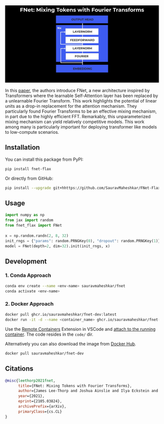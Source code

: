 ![](https://github.com/SauravMaheshkar/FNet-Flax/blob/main/assets/fnet.jpeg?raw=true)

In this [paper](https://arxiv.org/abs/2105.03824), the authors introduce FNet, a new architecture inspired by Transformers where the learnable Self-Attention layer has been replaced by a unlearnable Fourier Transform. This work highlights the potential of linear units as a drop-in replacement for the attention mechanism. They particularly found Fourier Transforms to be an effective mixing mechanism, in part due to the highly efficient FFT. Remarkably, this unparameterized mixing mechanism can yield relatively competitive models. This work among many is particularly important for deploying transformer like models to low-compute scenarios.

## Installation

You can install this package from PyPI:

```sh
pip install fnet-flax
```

Or directly from GitHub:

```sh
pip install --upgrade git+hhttps://github.com/SauravMaheshkar/FNet-Flax.git
```

## Usage

```python
import numpy as np
from jax import random
from fnet_flax import FNet

x = np.random.randn(2, 8, 32)
init_rngs = {"params": random.PRNGKey(0), "dropout": random.PRNGKey(1)}
model = FNet(depth=2, dim=32).init(init_rngs, x)
```

## Development

### 1. Conda Approach

```sh
conda env create --name <env-name> sauravmaheshkar/fnet
conda activate <env-name>
```

### 2. Docker Approach

```sh
docker pull ghcr.io/sauravmaheshkar/fnet-dev:latest
docker run -it -d --name <container_name> ghcr.io/sauravmaheshkar/fnet-dev
```

Use the [Remote Containers](https://marketplace.visualstudio.com/items?itemName=ms-vscode-remote.remote-containers) Extension in VSCode and [attach to the running container](https://code.visualstudio.com/docs/remote/attach-container). The code resides in the `code/` dir.

Alternatively you can also download the image from [Docker Hub](https://hub.docker.com/r/sauravmaheshkar/fnet-dev).

```sh
docker pull sauravmaheshkar/fnet-dev
```

## Citations

```bibtex
@misc{leethorp2021fnet,
      title={FNet: Mixing Tokens with Fourier Transforms},
      author={James Lee-Thorp and Joshua Ainslie and Ilya Eckstein and Santiago Ontanon},
      year={2021},
      eprint={2105.03824},
      archivePrefix={arXiv},
      primaryClass={cs.CL}
}
```
